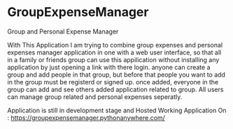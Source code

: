 # GroupExpenseManager
Group and Personal Expense Manager

With This Application I am trying to combine group expenses and personal expenses manager application in one with a web user interface, 
so that all in a family or friends group can use this appilication without installing any application by just opening a link with there login.
anyone can create a group and add people in that group, but before that people you want to add in the group must be registerd or signed up. 
once added, everyone in the group can add and see others added application related to group. All users can manage group related and personal expenses seperatly.

Application is still in development stage and Hosted Working Application On : https://groupexpensemanager.pythonanywhere.com/

